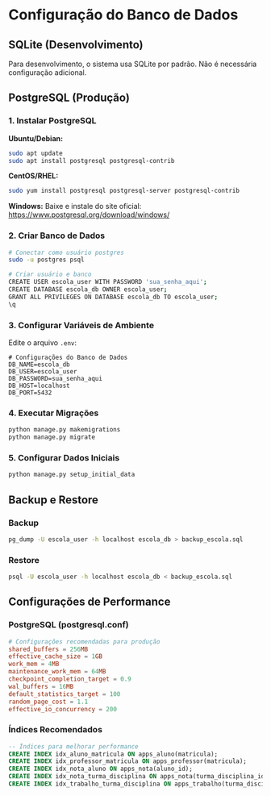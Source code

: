 # Configuração do Banco de Dados

## SQLite (Desenvolvimento)

Para desenvolvimento, o sistema usa SQLite por padrão. Não é necessária configuração adicional.

## PostgreSQL (Produção)

### 1. Instalar PostgreSQL

**Ubuntu/Debian:**
```bash
sudo apt update
sudo apt install postgresql postgresql-contrib
```

**CentOS/RHEL:**
```bash
sudo yum install postgresql postgresql-server postgresql-contrib
```

**Windows:**
Baixe e instale do site oficial: https://www.postgresql.org/download/windows/

### 2. Criar Banco de Dados

```bash
# Conectar como usuário postgres
sudo -u postgres psql

# Criar usuário e banco
CREATE USER escola_user WITH PASSWORD 'sua_senha_aqui';
CREATE DATABASE escola_db OWNER escola_user;
GRANT ALL PRIVILEGES ON DATABASE escola_db TO escola_user;
\q
```

### 3. Configurar Variáveis de Ambiente

Edite o arquivo `.env`:

```env
# Configurações do Banco de Dados
DB_NAME=escola_db
DB_USER=escola_user
DB_PASSWORD=sua_senha_aqui
DB_HOST=localhost
DB_PORT=5432
```

### 4. Executar Migrações

```bash
python manage.py makemigrations
python manage.py migrate
```

### 5. Configurar Dados Iniciais

```bash
python manage.py setup_initial_data
```

## Backup e Restore

### Backup
```bash
pg_dump -U escola_user -h localhost escola_db > backup_escola.sql
```

### Restore
```bash
psql -U escola_user -h localhost escola_db < backup_escola.sql
```

## Configurações de Performance

### PostgreSQL (postgresql.conf)
```conf
# Configurações recomendadas para produção
shared_buffers = 256MB
effective_cache_size = 1GB
work_mem = 4MB
maintenance_work_mem = 64MB
checkpoint_completion_target = 0.9
wal_buffers = 16MB
default_statistics_target = 100
random_page_cost = 1.1
effective_io_concurrency = 200
```

### Índices Recomendados
```sql
-- Índices para melhorar performance
CREATE INDEX idx_aluno_matricula ON apps_aluno(matricula);
CREATE INDEX idx_professor_matricula ON apps_professor(matricula);
CREATE INDEX idx_nota_aluno ON apps_nota(aluno_id);
CREATE INDEX idx_nota_turma_disciplina ON apps_nota(turma_disciplina_id);
CREATE INDEX idx_trabalho_turma_disciplina ON apps_trabalho(turma_disciplina_id);
```
